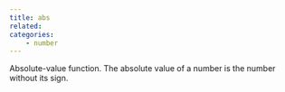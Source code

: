 ```yaml
---
title: abs
related:
categories:
    - number
---
```


Absolute-value function. The absolute value of a number is the number without its sign.